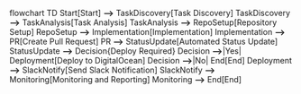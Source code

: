 flowchart TD
Start[Start] **-->** TaskDiscovery[Task Discovery]
TaskDiscovery **-->** TaskAnalysis[Task Analysis]
TaskAnalysis **-->** RepoSetup[Repository Setup]
RepoSetup **-->** Implementation[Implementation]
Implementation **-->** PR[Create Pull Request]
PR **-->** StatusUpdate[Automated Status Update]
StatusUpdate **-->** Decision{Deploy Required}
Decision **-->**|Yes| Deployment[Deploy to DigitalOcean]
Decision **-->**|No| End[End]
Deployment **-->** SlackNotify[Send Slack Notification]
SlackNotify **-->** Monitoring[Monitoring and Reporting]
Monitoring **-->** End[End]